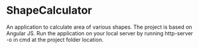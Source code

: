 # ShapeCalculator

An application to calculate area of various shapes. The project is based on Angular JS. Run the application on your local server by running http-server -o in cmd at the project folder location.
